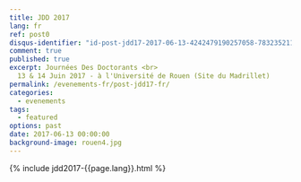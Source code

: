 ```yaml
---
title: JDD 2017
lang: fr
ref: post0
disqus-identifier: "id-post-jdd17-2017-06-13-4242479190257058-7832352119584852-985579735799175"
comment: true
published: true
excerpt: Journées Des Doctorants <br>
  13 & 14 Juin 2017 - à l'Université de Rouen (Site du Madrillet)
permalink: /evenements-fr/post-jdd17-fr/
categories:
  - evenements
tags:
  - featured
options: past
date: 2017-06-13 00:00:00
background-image: rouen4.jpg
---
```


{% include jdd2017-{{page.lang}}.html %}
